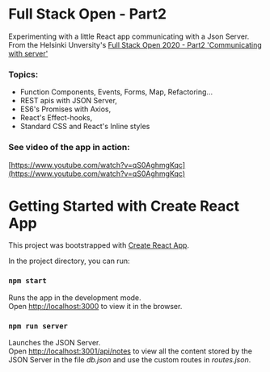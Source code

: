 # Full Stack Open - Part2
Experimenting with a little React app communicating with a Json Server. From the Helsinki Unversity's [Full Stack Open 2020 - Part2 'Communicating with server'](https://fullstackopen.com/en/part2) 

### Topics:
* Function Components, Events, Forms, Map, Refactoring...
* REST apis with JSON Server,
* ES6's Promises with Axios,
* React's Effect-hooks,
* Standard CSS and React's Inline styles

### See video of the app in action:
[https://www.youtube.com/watch?v=qS0AghmgKqc](https://www.youtube.com/watch?v=qS0AghmgKqc)


# Getting Started with Create React App

This project was bootstrapped with [Create React App](https://github.com/facebook/create-react-app).

In the project directory, you can run:

### `npm start`

Runs the app in the development mode.\
Open [http://localhost:3000](http://localhost:3000) to view it in the browser.

### `npm run server`

Launches the JSON Server.\
Open [http://localhost:3001/api/notes](http://localhost:3001/api/notes) to view all the content stored by the JSON Server in the file *db.json* and use the custom routes in *routes.json*.

